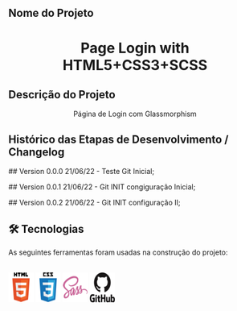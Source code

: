 ## Nome do Projeto
<h1 align="center">Page Login with HTML5+CSS3+SCSS</h1>

## Descrição do Projeto
<p align="center">Página de Login com Glassmorphism</p>

<h2>Histórico das Etapas de Desenvolvimento / Changelog</h2>

<p>## Version 0.0.0 21/06/22 - Teste Git Inicial;</p>
<p>## Version 0.0.1 21/06/22 - Git INIT congiguração Inicial;</p>
<p>## Version 0.0.2 21/06/22 - Git INIT configuração II;</p>

<h2>🛠 Tecnologias</h2>

<p>As seguintes ferramentas foram usadas na construção do projeto:</p>

<div style="display: inline_block"><br> 

<img align="center" alt="HTML5" height="60" width="50" src="assets/img/logos/html5.png">

<img align="center" alt="CSS3" height="60" width="50" src="assets/img/logos/css3.png">

<img align="center" alt="SASS" height="60" width="50" src="assets/img/logos/sass.png">

<img align="center" alt="GITHUB" height="60" width="50" src="assets/img/logos/github.png">

</div>